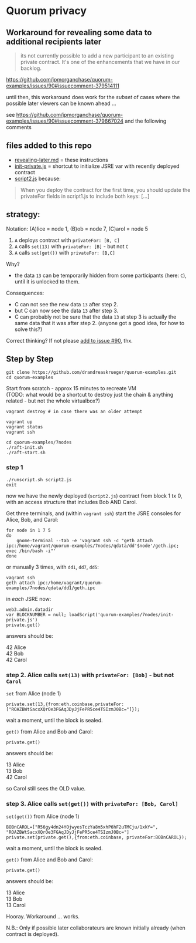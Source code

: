 # Quorum privacy
## Workaround for revealing some data to additional recipients later

> its not currently possible to add a new participant to an existing private contract. It's one of the enhancements that we have in our backlog.

https://github.com/jpmorganchase/quorum-examples/issues/90#issuecomment-379514111

until then, this workaround does work for the *subset* of cases where the possible later viewers can be known ahead ... 

see https://github.com/jpmorganchase/quorum-examples/issues/90#issuecomment-379667024 and the following comments

## files added to this repo

* [revealing-later.md](revealing-later.md) = these instructions
* [init-private.js](init-private.js) = shortcut to initialize JSRE var with recently deployed contract
* [script2.js](script2.js) because:

> When you deploy the contract for the first time, you should update the privateFor fields in script1.js to include both keys: [...]


## strategy:
Notation: (A)lice = node 1, (B)ob = node 7, (C)arol = node 5

1. `A` deploys contract with `privateFor: [B, C]`  
2. `A` calls `set(13)` with `privateFor: [B]` - but not `C`   
3. `A` calls `set(get())` with `privateFor: [B,C]` 

Why?

* the data `13` can be temporarily hidden from some participants (here: `C`), until it is unlocked to them.

Consequences:

* C can not see the new data `13` after step 2.
* but C can now see the data `13` after step 3.
* C can probably not be sure that the data `13` at step 3 is actually the same data that it was after step 2. (anyone got a good idea, for how to solve this?)

Correct thinking? If not please [add to issue #90](https://github.com/jpmorganchase/quorum-examples/issues/90#issuecomment-378327035), thx.

## Step by Step

```
git clone https://github.com/drandreaskrueger/quorum-examples.git
cd quorum-examples
```

Start from scratch - approx 15 minutes to recreate VM  
(TODO: what would be a shortcut to destroy just the chain & anything related - but not the whole virtualbox?)
```
vagrant destroy # in case there was an older attempt
```

```
vagrant up
vagrant status
vagrant ssh
```

```
cd quorum-examples/7nodes
./raft-init.sh
./raft-start.sh
```

### step 1

```
./runscript.sh script2.js
exit
```

now we have the newly deployed (`script2.js`) contract from block 1 tx 0, with an access structure that includes Bob AND Carol.


Get three terminals, and (within `vagrant ssh`) start the JSRE consoles for Alice, Bob, and Carol:

```
for node in 1 7 5 
do
    gnome-terminal --tab -e 'vagrant ssh -c "geth attach ipc:/home/vagrant/quorum-examples/7nodes/qdata/dd'$node'/geth.ipc; exec /bin/bash -i"'
done
```

or manually 3 times, with `dd1`, `dd7`, `dd5`:
```
vagrant ssh
geth attach ipc:/home/vagrant/quorum-examples/7nodes/qdata/dd1/geth.ipc 
```

in *each* JSRE now:
```
web3.admin.datadir
var BLOCKNUMBER = null; loadScript('quorum-examples/7nodes/init-private.js')
private.get()
```

answers should be:

42 Alice  
42 Bob  
42 Carol  


### step 2.  Alice calls `set(13)` with `privateFor: [Bob]` - but not `Carol`

`set` from Alice (node 1)
```
private.set(13,{from:eth.coinbase,privateFor:["ROAZBWtSacxXQrOe3FGAqJDyJjFePR5ce4TSIzmJ0Bc="]});
```
wait a moment, until the block is sealed.

`get()` from Alice and Bob and Carol:
```
private.get()
```

answers should be:

13 Alice  
13 Bob  
42 Carol  

so Carol still sees the OLD value.

### step 3.  Alice calls `set(get())` with `privateFor: [Bob, Carol]`

`set(get())` from Alice (node 1)
```
BOBnCAROL=["R56gy4dn24YOjwyesTczYa8m5xhP6hF2uTMCju/1xkY=", "ROAZBWtSacxXQrOe3FGAqJDyJjFePR5ce4TSIzmJ0Bc="]
private.set(private.get(),{from:eth.coinbase, privateFor:BOBnCAROL});
```
wait a moment, until the block is sealed.

`get()` from Alice and Bob and Carol:
```
private.get()
```

answers should be:

13 Alice  
13 Bob  
13 Carol  

Hooray. Workaround ... works.

N.B.: Only if possible later collaborateurs are known initially already (when contract is deployed).


